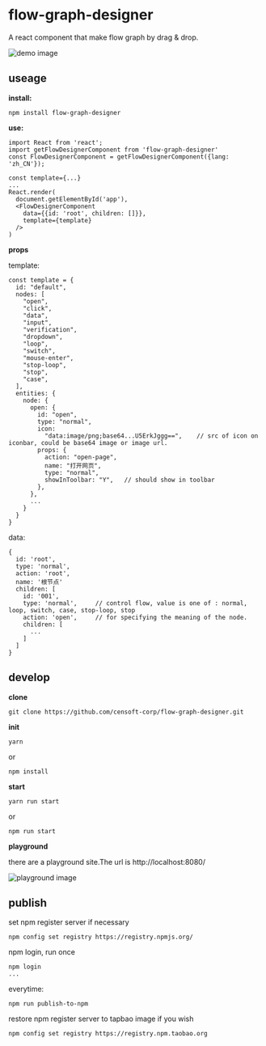 # flow-graph-designer
A react component that make flow graph by drag & drop.

![demo image](https://raw.githubusercontent.com/censoft-corp/flow-graph-designer/master/demo.png)
## useage

**install:**

```
npm install flow-graph-designer
```

**use:**

```
import React from 'react';
import getFlowDesignerComponent from 'flow-graph-designer'
const FlowDesignerComponent = getFlowDesignerComponent({lang: 'zh_CN'});

const template={...}  
...
React.render(
  document.getElementById('app'),
  <FlowDesignerComponent
    data={{id: 'root', children: []}},
    template={template}
  />
)
```

**props**

template:

```
const template = {
  id: "default",
  nodes: [
    "open",
    "click",
    "data",
    "input",
    "verification",
    "dropdown",
    "loop",
    "switch",
    "mouse-enter",
    "stop-loop",
    "stop",
    "case",
  ],
  entities: {
    node: {
      open: {
        id: "open",
        type: "normal",
        icon:
          "data:image/png;base64...U5ErkJggg==",    // src of icon on iconbar, could be base64 image or image url.
        props: {
          action: "open-page",
          name: "打开网页",
          type: "normal",
          showInToolbar: "Y",   // should show in toolbar
        },
      },
      ...
    }
  }
}
```

data:

```
{
  id: 'root',
  type: 'normal',
  action: 'root',
  name: '根节点'
  children: [
    id: '001',
    type: 'normal',     // control flow, value is one of : normal, loop, switch, case, stop-loop, stop
    action: 'open',     // for specifying the meaning of the node.
    children: [
      ...
    ]
  ]
}
```
## develop

**clone**
```
git clone https://github.com/censoft-corp/flow-graph-designer.git
```

**init**
```
yarn
```

or 

```
npm install
```

**start**
```
yarn run start
```

or 

```
npm run start
```

**playground**

there are a playground site.The url is  http://localhost:8080/

![playground image](https://raw.githubusercontent.com/censoft-corp/flow-graph-designer/master/playground.png)

## publish

set npm register server if necessary
```
npm config set registry https://registry.npmjs.org/
```

npm login, run once
```
npm login
...
```

everytime:
```
npm run publish-to-npm
```

restore npm register server to tapbao image if you wish
```
npm config set registry https://registry.npm.taobao.org
```
